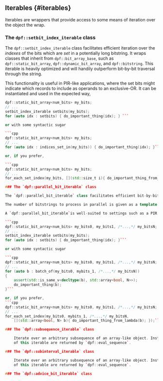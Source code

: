## Iterables {#iterables}

Iterables are wrappers that provide access to some means of iteration over the
object the wrap.

### The `dpf::setbit_index_iterable` class

The `dpf::setbit_index_iterable` class facilitates efficient iteration over the *indexes*
of the bits which are *set* in a potentially long bitstring. It wraps classes
that inherit from `dpf::bit_array_base`, such as `dpf::static_bit_array`,
`dpf::dynamic_bit_array`, and `dpf::bitstring`. This iterable is heavily
optimized and will handily outperform bit-by-bit traversal through the string.

This functionality is useful in PIR-like applications, where the set bits
might indicate which records to include as operands to an exclusive-OR. It
can be instantiated and used in the expected way,

```cpp
dpf::static_bit_array<num_bits> my_bits;
// ...
setbit_index_iterable setbits(my_bits);
for (auto idx : setbits) { do_important_thing(idx); } ```

or with some syntactic sugar

```cpp
dpf::static_bit_array<num_bits> my_bits;
// ...
for (auto idx : indices_set_in(my_bits)) { do_important_thing(idx); }```

or, if you prefer,

```cpp
dpf::static_bit_array<num_bits> my_bits;
// ...
for_each_set_index(my_bits, [](std::size_t i){ do_important_thing_from_lambda(i); });```

### The `dpf::parallel_bit_iterable` class

The `dpf::parallel_bit_iterable` class facilitates efficient bit-by-bit iteration through the bits several bitstrings simultaneously. Dereferencing its iterators yields an array of `bool`s indicating which bitstrings have the current bit set and which do not. It wraps classes that inherit from `dpf::bit_array_base`, such as `dpf::static_bit_array`, `dpf::dynamic_bit_array`, and `dpf::bitstring`.

The number of bitstrings to process in parallel is given as a template parameter; i.e., it must be known at compile time. It can be as low as `2` and as high as `32`. (**Pro tip:** For optimal efficiency, stick to powers of `2`.) The iterators use SIMD operations to extract the bits in parallel at a notably lower cost than traversing each bitstring in serial.

A `dpf::parallel_bit_iterable`is well-suited to settings such as a PIR server seeking to amortize the cost of memory I/O by processing many requests in parallel. It can be instantiated and used in the expected way,

```cpp
dpf::static_bit_array<num_bits> my_bits0, my_bits1, /*...,*/ my_bitsN;
// ...
setbit_index_iterable setbits(my_bits);
for (auto idx : setbits) { do_important_thing(idx); }```

or with some syntactic sugar

```cpp
dpf::static_bit_array<num_bits> my_bits0, my_bits1, /*...,*/ my_bitsN;
// ...
for (auto b : batch_of(my_bits0, mybits_1, /*...,*/ my_bitsN))
{
    assert(std::is_same_v<decltype(b), std::array<bool, N>>);
    do_important_thing(b);
}```

or, if you prefer,
```cpp
dpf::static_bit_array<num_bits> my_bits0, my_bits1, /*...,*/ my_bitsN;
// ...
for_each_set_index(my_bits0, mybits_1, /*...,*/ my_bitsN,
    [](std::array<bool, N> b){ do_important_thing_from_lambda(b); });```

### The `dpf::subsequence_iterable` class

    Iterate over an arbitrary subsequence of an array-like object. Instances
    of this iterable are returned by `dpf::eval_sequence`.

### The `dpf::subinterval_iterable` class

    Iterate over an arbitrary subsequence of an array-like object. Instances
    of this iterable are returned by `dpf::eval_sequence`.

### The `dpf::advice_bit_iterable` class

